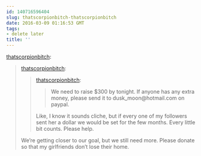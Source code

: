 ```yaml
---
id: 140716596404
slug: thatscorpionbitch-thatscorpionbitch
date: 2016-03-09 01:16:53 GMT
tags:
- delete later
title: ''
---
```

<p><a class="tumblr_blog" href="http://thatscorpionbitch.tumblr.com/post/140714678475">thatscorpionbitch</a>:</p>
<blockquote>
<p><a class="tumblr_blog" href="http://thatscorpionbitch.tumblr.com/post/140699363020">thatscorpionbitch</a>:</p>
<blockquote>
<p><a class="tumblr_blog" href="http://thatscorpionbitch.tumblr.com/post/140699291170">thatscorpionbitch</a>:</p>
<blockquote>
<p>We need to raise $300 by tonight. If anyone has any extra money, please send it to dusk_moon@hotmail.com on paypal.</p>
</blockquote>
<p>Like, I know it sounds cliche, but if every one of my followers sent her a dollar we would be set for the few months. Every little bit counts. Please help.</p>
</blockquote>
<p>We’re getting closer to our goal, but we still need more. Please donate so that my girlfriends don’t lose their home.</p>
</blockquote>

